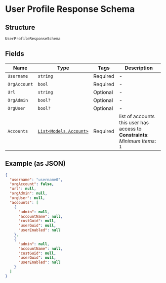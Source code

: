 
# User Profile Response Schema

## Structure

`UserProfileResponseSchema`

## Fields

| Name | Type | Tags | Description |
|  --- | --- | --- | --- |
| `Username` | `string` | Required | - |
| `OrgAccount` | `bool` | Required | - |
| `Url` | `string` | Optional | - |
| `OrgAdmin` | `bool?` | Optional | - |
| `OrgUser` | `bool?` | Optional | - |
| `Accounts` | [`List<Models.Account>`](../../doc/models/account.md) | Required | list of accounts this user has access to<br>**Constraints**: *Minimum Items*: `1` |

## Example (as JSON)

```json
{
  "username": "username0",
  "orgAccount": false,
  "url": null,
  "orgAdmin": null,
  "orgUser": null,
  "accounts": [
    {
      "admin": null,
      "accountName": null,
      "custGuid": null,
      "userGuid": null,
      "userEnabled": null
    },
    {
      "admin": null,
      "accountName": null,
      "custGuid": null,
      "userGuid": null,
      "userEnabled": null
    }
  ]
}
```

